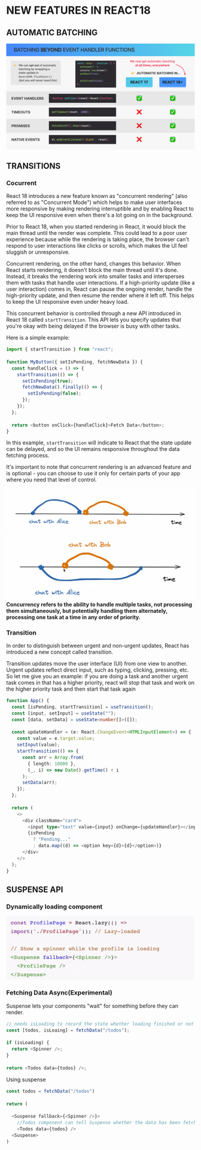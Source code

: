 # NEW FEATURES IN REACT18

## AUTOMATIC BATCHING

![automatic batching](./images/batching.png)

## TRANSITIONS

### Cocurrent

React 18 introduces a new feature known as "concurrent rendering" (also referred to as "Concurrent Mode") which helps to make user interfaces more responsive by making rendering interruptible and by enabling React to keep the UI responsive even when there's a lot going on in the background.

Prior to React 18, when you started rendering in React, it would block the main thread until the render was complete. This could lead to a poor user experience because while the rendering is taking place, the browser can't respond to user interactions like clicks or scrolls, which makes the UI feel sluggish or unresponsive.

Concurrent rendering, on the other hand, changes this behavior. When React starts rendering, it doesn't block the main thread until it's done. Instead, it breaks the rendering work into smaller tasks and intersperses them with tasks that handle user interactions. If a high-priority update (like a user interaction) comes in, React can pause the ongoing render, handle the high-priority update, and then resume the render where it left off. This helps to keep the UI responsive even under heavy load.

This concurrent behavior is controlled through a new API introduced in React 18 called `startTransition`. This API lets you specify updates that you're okay with being delayed if the browser is busy with other tasks.

Here is a simple example:

```javascript
import { startTransition } from "react";

function MyButton({ setIsPending, fetchNewData }) {
  const handleClick = () => {
    startTransition(() => {
      setIsPending(true);
      fetchNewData().finally(() => {
        setIsPending(false);
      });
    });
  };

  return <button onClick={handleClick}>Fetch Data</button>;
}
```

In this example, `startTransition` will indicate to React that the state update can be delayed, and so the UI remains responsive throughout the data fetching process.

It's important to note that concurrent rendering is an advanced feature and is optional - you can choose to use it only for certain parts of your app where you need that level of control.

![Alt text](./images/not_cocurrent.png)
![Alt text](./images/cocurrent.png)
**Concurrency refers to the ability to handle multiple tasks, not processing them simultaneously, but potentially handling them alternately, processing one task at a time in any order of priority.**

### Transition

In order to distinguish between urgent and non-urgent updates, React has introduced a new concept called transition.

Transition updates move the user interface (UI) from one view to another.
Urgent updates reflect direct input, such as typing, clicking, pressing, etc.
So let me give you an example: if you are doing a task and another urgent task comes in that has a higher priority, react will stop that task and work on the higher priority task and then start that task again

```typescript
function App() {
  const [isPending, startTransition] = useTransition();
  const [input, setInput] = useState("");
  const [data, setData] = useState<number[]>([]);

  const updateHandler = (e: React.ChangeEvent<HTMLInputElement>) => {
    const value = e.target.value;
    setInput(value);
    startTransition(() => {
      const arr = Array.from(
        { length: 10000 },
        (_, i) => new Date().getTime() + i
      );
      setData(arr);
    });
  };

  return (
    <>
      <div className="card">
        <input type="text" value={input} onChange={updateHandler}></input>
        {isPending
          ? "Pending..."
          : data.map((d) => <option key={d}>{d}</option>)}
      </div>
    </>
  );
}
```

## SUSPENSE API

### Dynamically loading component

![Dynamically loading component](images/loading.png)

### Fetching Data Async(Experimental)

Suspense lets your components "wait" for something before they can render.

```typescript
// needs isLoading to record the state whether loading finished or not
const [todos, isLoaing] = fetchData("/todos");

if (isLoading) {
  return <Spinner />;
}

return <Todos data={todos} />;
```

Using suspense

```typescript
const todos = fetchData("/todos")

return (

  <Suspense fallback={<Spinner />}>
    //Todos component can tell Suspense whether the data has been fetched or not
    <Todos data={todos} />
  <Suspense>
)

```
